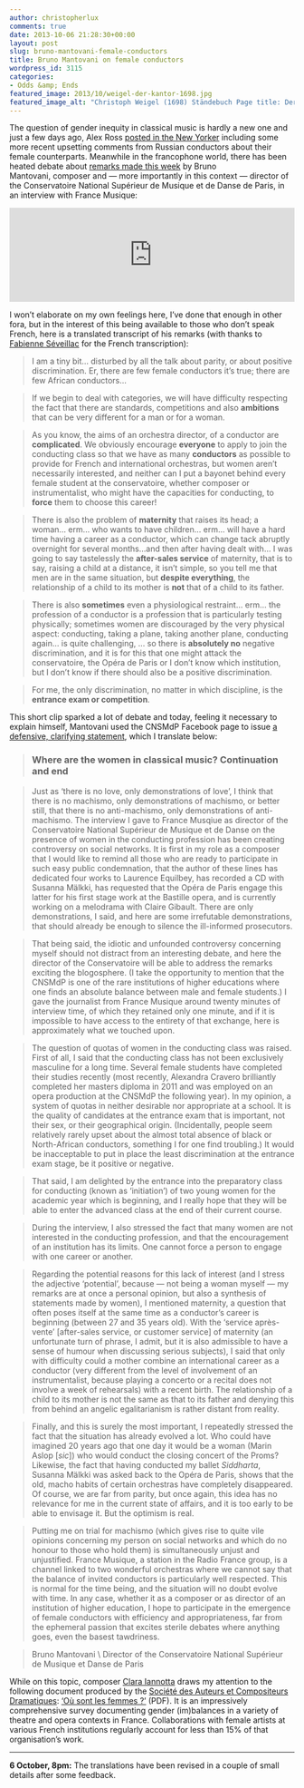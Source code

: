 ```yaml
---
author: christopherlux
comments: true
date: 2013-10-06 21:28:30+00:00
layout: post
slug: bruno-mantovani-female-conductors
title: Bruno Mantovani on female conductors
wordpress_id: 3115
categories:
- Odds &amp; Ends
featured_image: 2013/10/weigel-der-kantor-1698.jpg
featured_image_alt: "Christoph Weigel (1698) Ständebuch Page title: Der Kantor (Dirigent)"
---
```


The question of gender inequity in classical music is hardly a new one and just a few days ago, Alex Ross [posted in the New Yorker](http://www.newyorker.com/online/blogs/culture/2013/10/women-gays-and-classical-music.html) including some more recent upsetting comments from Russian conductors about their female counterparts. Meanwhile in the francophone world, there has been heated debate about [remarks made this week](https://soundcloud.com/france-musique/bruno-mantovani-directeur-du) by Bruno Mantovani, composer and — more importantly in this context — director of the Conservatoire National Supérieur de Musique et de Danse de Paris, in an interview with France Musique:

<iframe src="https://w.soundcloud.com/player/?url=http%3A%2F%2Fapi.soundcloud.com%2Ftracks%2F113623252&amp;color=77101c&amp;auto_play=false&amp;show_artwork=false" height="166" width="100%" frameborder="no" scrolling="no"></iframe>

I won’t elaborate on my own feelings here, I’ve done that enough in other fora, but in the interest of this being available to those who don’t speak French, here is a translated transcript of his remarks (with thanks to [Fabienne Séveillac](http://www.fabienneseveillac.com/) for the French transcription):

> I am a tiny bit… disturbed by all the talk about parity, or about positive discrimination. Er, there are few female conductors it’s true; there are few African conductors…

> If we begin to deal with categories, we will have difficulty respecting the fact that there are standards, competitions and also **ambitions** that can be very different for a man or for a woman.

> As you know, the aims of an orchestra director, of a conductor are **complicated**. We obviously encourage **everyone** to apply to join the conducting class so that we have as many **conductors** as possible to provide for French and international orchestras, but women aren’t necessarily interested, and neither can I put a bayonet behind every female student at the conservatoire, whether composer or instrumentalist, who might have the capacities for conducting, to **force** them to choose this career!

> There is also the problem of **maternity** that raises its head; a woman… erm… who wants to have children… erm… will have a hard time having a career as a conductor, which can change tack abruptly overnight for several months…and then after having dealt with… I was going to say tastelessly the **after-sales service** of maternity, that is to say, raising a child at a distance, it isn’t simple, so you tell me that men are in the same situation, but **despite everything**, the relationship of a child to its mother is **not** that of a child to its father.

> There is also **sometimes** even a physiological restraint… erm… the profession of a conductor is a profession that is particularly testing physically; sometimes women are discouraged by the very physical aspect: conducting, taking a plane, taking another plane, conducting again… is quite challenging, … so there is **absolutely no** negative discrimination, and it is for this that one might attack the conservatoire, the Opéra de Paris or I don’t know which institution, but I don’t know if there should also be a positive discrimination.

> For me, the only discrimination, no matter in which discipline, is the **entrance exam or competition**.

This short clip sparked a lot of debate and today, feeling it necessary to explain himself, Mantovani used the CNSMdP Facebook page to issue [a defensive, clarifying statement](https://www.facebook.com/conservatoiredeparis.cnsmdp/posts/520629861364907), which I translate below:

> ### Where are the women in classical music? Continuation and end

> Just as ‘there is no love, only demonstrations of love’, I think that there is no machismo, only demonstrations of machismo, or better still, that there is no anti-machismo, only demonstrations of anti-machismo. The interview I gave to France Musqiue as director of the Conservatoire National Supérieur de Musique et de Danse on the presence of women in the conducting profession has been creating controversy on social networks. It is first in my role as a composer that I would like to remind all those who are ready to participate in such easy public condemnation, that the author of these lines has dedicated four works to Laurence Equilbey, has recorded a CD with Susanna Mälkki, has requested that the Opéra de Paris engage this latter for his first stage work at the Bastille opera, and is currently working on a melodrama with Claire Gibault. There are only demonstrations, I said, and here are some irrefutable demonstrations, that should already be enough to silence the ill-informed prosecutors.

> That being said, the idiotic and unfounded controversy concerning myself should not distract from an interesting debate, and here the director of the Conservatoire will be able to address the remarks exciting the blogosphere. (I take the opportunity to mention that the CNSMdP is one of the rare institutions of higher educations where one finds an absolute balance between male and female students.) I gave the journalist from France Musique around twenty minutes of interview time, of which they retained only one minute, and if it is impossible to have access to the entirety of that exchange, here is approximately what we touched upon.

> The question of quotas of women in the conducting class was raised. First of all, I said that the conducting class has not been exclusively masculine for a long time. Several female students have completed their studies recently (most recently, Alexandra Cravero brilliantly completed her masters diploma in 2011 and was employed on an opera production at the CNSMdP the following year). In my opinion, a system of quotas in neither desirable nor appropriate at a school. It is the quality of candidates at the entrance exam that is important, not their sex, or their geographical origin. (Incidentally, people seem relatively rarely upset about the almost total absence of black or North-African conductors, something I for one find troubling.) It would be inacceptable to put in place the least discrimination at the entrance exam stage, be it positive or negative.

> That said, I am delighted by the entrance into the preparatory class for conducting (known as ‘initiation’) of two young women for the academic year which is beginning, and I really hope that they will be able to enter the advanced class at the end of their current course.

> During the interview, I also stressed the fact that many women are not interested in the conducting profession, and that the encouragement of an institution has its limits. One cannot force a person to engage with one career or another.

> Regarding the potential reasons for this lack of interest (and I stress the adjective ‘potential’, because — not being a woman myself — my remarks are at once a personal opinion, but also a synthesis of statements made by women), I mentioned maternity, a question that often poses itself at the same time as a conductor’s career is beginning (between 27 and 35 years old). With the ‘service après-vente’ [after-sales service, or customer service] of maternity (an unfortunate turn of phrase, I admit, but it is also admissible to have a sense of humour when discussing serious subjects), I said that only with difficulty could a mother combine an international career as a conductor (very different from the level of involvement of an instrumentalist, because playing a concerto or a recital does not involve a week of rehearsals) with a recent birth. The relationship of a child to its mother is not the same as that to its father and denying this from behind an angelic egalitarianism is rather distant from reality.

> Finally, and this is surely the most important, I repeatedly stressed the fact that the situation has already evolved a lot. Who could have imagined 20 years ago that one day it would be a woman (Marin Aslop [_sic_]) who would conduct the closing concert of the Proms? Likewise, the fact that having conducted my ballet _Siddharta_, Susanna Mälkki was asked back to the Opéra de Paris, shows that the old, macho habits of certain orchestras have completely disappeared. Of course, we are far from parity, but once again, this idea has no relevance for me in the current state of affairs, and it is too early to be able to envisage it. But the optimism is real.

> Putting me on trial for machismo (which gives rise to quite vile opinions concerning my person on social networks and which do no honour to those who hold them) is simultaneously unjust and unjustified. France Musique, a station in the Radio France group, is a channel linked to two wonderful orchestras where we cannot say that the balance of invited conductors is particularly well respected. This is normal for the time being, and the situation will no doubt evolve with time. In any case, whether it as a composer or as director of an institution of higher education, I hope to participate in the emergence of female conductors with efficiency and appropriateness, far from the ephemeral passion that excites sterile debates where anything goes, even the basest tawdriness.

> Bruno Mantovani \\
Director of the Conservatoire National Supérieur de Musique et Danse de Paris

While on this topic, composer [Clara Iannotta](http://claraiannotta.com/) draws my attention to the following document produced by the [Société des Auteurs et Compositeurs Dramatiques](http://sacd.fr/): [‘Où sont les femmes ?’](http://www.sacd.fr/uploads/tx_sacdresources/OuSontLesFemmes2013.pdf) (PDF). It is an impressively comprehensive survey documenting gender (im)balances in a variety of theatre and opera contexts in France. Collaborations with female artists at various French institutions regularly account for less than 15% of that organisation’s work.

* * *

**6 October, 8pm:** The translations have been revised in a couple of small details after some feedback.
